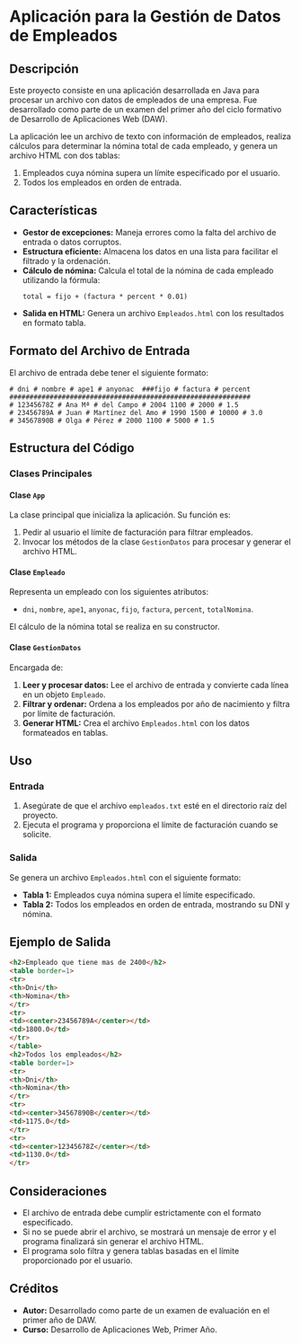 # Aplicación para la Gestión de Datos de Empleados

## Descripción
Este proyecto consiste en una aplicación desarrollada en Java para procesar un archivo con datos de empleados de una empresa. Fue desarrollado como parte de un examen del primer año del ciclo formativo de Desarrollo de Aplicaciones Web (DAW).

La aplicación lee un archivo de texto con información de empleados, realiza cálculos para determinar la nómina total de cada empleado, y genera un archivo HTML con dos tablas:
1. Empleados cuya nómina supera un límite especificado por el usuario.
2. Todos los empleados en orden de entrada.

## Características
- **Gestor de excepciones:** Maneja errores como la falta del archivo de entrada o datos corruptos.
- **Estructura eficiente:** Almacena los datos en una lista para facilitar el filtrado y la ordenación.
- **Cálculo de nómina:** Calcula el total de la nómina de cada empleado utilizando la fórmula:
  ```
  total = fijo + (factura * percent * 0.01)
  ```
- **Salida en HTML:** Genera un archivo `Empleados.html` con los resultados en formato tabla.

## Formato del Archivo de Entrada
El archivo de entrada debe tener el siguiente formato:
```
# dni # nombre # ape1 # anyonac  ###fijo # factura # percent ############################################################
# 12345678Z # Ana Mª # del Campo # 2004 1100 # 2000 # 1.5
# 23456789A # Juan # Martínez del Amo # 1990 1500 # 10000 # 3.0
# 34567890B # Olga # Pérez # 2000 1100 # 5000 # 1.5
```

## Estructura del Código
### Clases Principales

#### **Clase `App`**
La clase principal que inicializa la aplicación. Su función es:
1. Pedir al usuario el límite de facturación para filtrar empleados.
2. Invocar los métodos de la clase `GestionDatos` para procesar y generar el archivo HTML.

#### **Clase `Empleado`**
Representa un empleado con los siguientes atributos:
- `dni`, `nombre`, `ape1`, `anyonac`, `fijo`, `factura`, `percent`, `totalNomina`.

El cálculo de la nómina total se realiza en su constructor.

#### **Clase `GestionDatos`**
Encargada de:
1. **Leer y procesar datos:** Lee el archivo de entrada y convierte cada línea en un objeto `Empleado`.
2. **Filtrar y ordenar:** Ordena a los empleados por año de nacimiento y filtra por límite de facturación.
3. **Generar HTML:** Crea el archivo `Empleados.html` con los datos formateados en tablas.

## Uso
### Entrada
1. Asegúrate de que el archivo `empleados.txt` esté en el directorio raíz del proyecto.
2. Ejecuta el programa y proporciona el límite de facturación cuando se solicite.

### Salida
Se genera un archivo `Empleados.html` con el siguiente formato:
- **Tabla 1:** Empleados cuya nómina supera el límite especificado.
- **Tabla 2:** Todos los empleados en orden de entrada, mostrando su DNI y nómina.

## Ejemplo de Salida
```html
<h2>Empleado que tiene mas de 2400</h2>
<table border=1>
<tr>
<th>Dni</th>
<th>Nomina</th>
</tr>
<tr>
<td><center>23456789A</center></td>
<td>1800.0</td>
</tr>
</table>
<h2>Todos los empleados</h2>
<table border=1>
<tr>
<th>Dni</th>
<th>Nomina</th>
</tr>
<tr>
<td><center>34567890B</center></td>
<td>1175.0</td>
</tr>
<tr>
<td><center>12345678Z</center></td>
<td>1130.0</td>
</tr>
```

## Consideraciones
- El archivo de entrada debe cumplir estrictamente con el formato especificado.
- Si no se puede abrir el archivo, se mostrará un mensaje de error y el programa finalizará sin generar el archivo HTML.
- El programa solo filtra y genera tablas basadas en el límite proporcionado por el usuario.

## Créditos
- **Autor:** Desarrollado como parte de un examen de evaluación en el primer año de DAW.
- **Curso:** Desarrollo de Aplicaciones Web, Primer Año.

